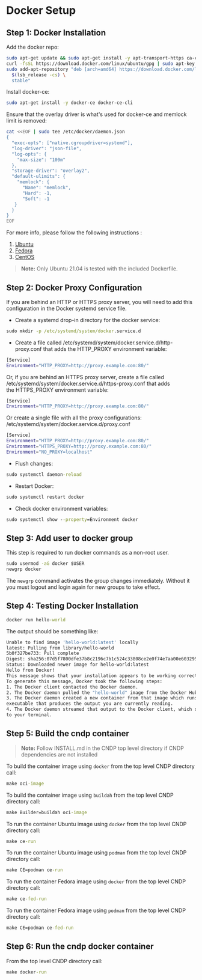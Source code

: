 # Docker Setup

## Step 1: Docker Installation

Add the docker repo:

```bash
sudo apt-get update && sudo apt-get install -y apt-transport-https ca-certificates curl software-properties-common gnupg2
curl -fsSL https://download.docker.com/linux/ubuntu/gpg | sudo apt-key add -
sudo add-apt-repository "deb [arch=amd64] https://download.docker.com/linux/ubuntu \
  $(lsb_release -cs) \
  stable"
```

Install docker-ce:

```bash
sudo apt-get install -y docker-ce docker-ce-cli
```

Ensure that the overlay driver is what's used for docker-ce and memlock limit
is removed:

```bash
cat <<EOF | sudo tee /etc/docker/daemon.json
{
  "exec-opts": ["native.cgroupdriver=systemd"],
  "log-driver": "json-file",
  "log-opts": {
    "max-size": "100m"
  },
  "storage-driver": "overlay2",
  "default-ulimits": {
    "memlock": {
      "Name": "memlock",
      "Hard": -1,
      "Soft": -1
   }
  }
}
EOF
```

For more info, please follow the following instructions :

1. [Ubuntu](https://docs.docker.com/install/linux/docker-ce/ubuntu/)
2. [Fedora](https://docs.docker.com/install/linux/docker-ce/fedora/)
3. [CentOS](https://docs.docker.com/install/linux/docker-ce/centos/)

> **Note:** Only Ubuntu 21.04 is tested with the included Dockerfile.

## Step 2: Docker Proxy Configuration

If you are behind an HTTP or HTTPS proxy server, you will need to add this
configuration in the Docker systemd service file.

- Create a systemd drop-in directory for the docker service:

```cmd
sudo mkdir -p /etc/systemd/system/docker.service.d
```

- Create a file called /etc/systemd/system/docker.service.d/http-proxy.conf
  that adds the HTTP_PROXY environment variable:

```bash
[Service]
Environment="HTTP_PROXY=http://proxy.example.com:80/"
```

Or, if you are behind an HTTPS proxy server, create a file called
/etc/systemd/system/docker.service.d/https-proxy.conf that adds the HTTPS_PROXY
environment variable:

```bash
[Service]
Environment="HTTP_PROXY=http://proxy.example.com:80/"
```

Or create a single file with all the proxy configurations:
/etc/systemd/system/docker.service.d/proxy.conf

```bash
[Service]
Environment="HTTP_PROXY=http://proxy.example.com:80/"
Environment="HTTPS_PROXY=http://proxy.example.com:80/"
Environment="NO_PROXY=localhost"
```

- Flush changes:

```cmd
sudo systemctl daemon-reload
```

- Restart Docker:

```cmd
sudo systemctl restart docker
```

- Check docker environment variables:

```cmd
sudo systemctl show --property=Environment docker
```

## Step 3: Add user to docker group

This step is required to run docker commands as a non-root user.

```cmd
sudo usermod -aG docker $USER
newgrp docker
```

The `newgrp` command activates the group changes immediately. Without it you must logout
and login again for new groups to take effect.

## Step 4: Testing Docker Installation

```cmd
docker run hello-world
```

The output should be something like:

```bash
Unable to find image 'hello-world:latest' locally
latest: Pulling from library/hello-world
5b0f327be733: Pull complete
Digest: sha256:07d5f7800dfe37b8c2196c7b1c524c33808ce2e0f74e7aa00e603295ca9a0972
Status: Downloaded newer image for hello-world:latest
Hello from Docker!
This message shows that your installation appears to be working correctly.
To generate this message, Docker took the following steps:
1. The Docker client contacted the Docker daemon.
2. The Docker daemon pulled the "hello-world" image from the Docker Hub.
3. The Docker daemon created a new container from that image which runs the
executable that produces the output you are currently reading.
4. The Docker daemon streamed that output to the Docker client, which sent it
to your terminal.
```

## Step 5: Build the cndp container

> **Note:** Follow INSTALL.md in the CNDP top level directory if CNDP dependencies are not installed

To build the container image using `docker` from the top level CNDP directory call:

```cmd
make oci-image
```

To build the container image using `buildah` from the top level CNDP directory call:

```cmd
make Builder=buildah oci-image
```

To run the container Ubuntu image using `docker` from the top level CNDP directory call:

```cmd
make ce-run
```

To run the container Ubuntu image using `podman` from the top level CNDP directory call:

```cmd
make CE=podman ce-run
```

To run the container Fedora image using `docker` from the top level CNDP directory call:

```cmd
make ce-fed-run
```

To run the container Fedora image using `podman` from the top level CNDP directory call:

```cmd
make CE=podman ce-fed-run
```

## Step 6: Run the cndp docker container

From the top level CNDP directory call:

```cmd
make docker-run
```
